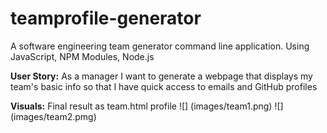 # teamprofile-generator
A software engineering team generator command line application. Using JavaScript, NPM Modules, Node.js

**User Story:**
As a manager I want to generate a webpage that displays my team's basic info so that I have quick access to emails and GitHub profiles

**Visuals:**
Final result as team.html profile
![] (images/team1.png)
![] (images/team2.pmg)


